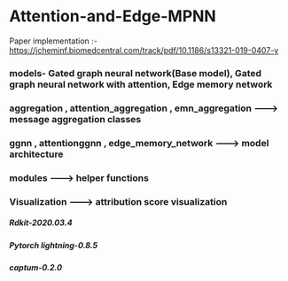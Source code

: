 # Attention-and-Edge-MPNN
Paper implementation :-https://jcheminf.biomedcentral.com/track/pdf/10.1186/s13321-019-0407-y

### models- Gated graph neural network(Base model), Gated graph neural network with attention, Edge memory network

### aggregation , attention_aggregation , emn_aggregation     --->  message aggregation classes
### ggnn        , attentionggnn         , edge_memory_network --->  model architecture
### modules                                                   --->  helper functions
### Visualization                                             --->  attribution score visualization


##### Rdkit-2020.03.4
##### Pytorch lightning-0.8.5
##### captum-0.2.0
